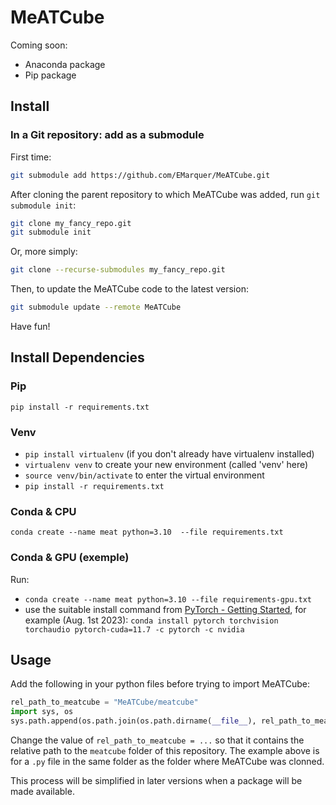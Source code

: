 # MeATCube

Coming soon:
- Anaconda package
- Pip package

## Install
### In a Git repository: add as a submodule
First time:
```bash
git submodule add https://github.com/EMarquer/MeATCube.git
```

After cloning the parent repository to which MeATCube was added, run `git submodule init`:
```bash
git clone my_fancy_repo.git
git submodule init
```
Or, more simply:
```bash
git clone --recurse-submodules my_fancy_repo.git
```

Then, to update the MeATCube code to the latest version:
```bash
git submodule update --remote MeATCube
```

Have fun!

## Install Dependencies

### Pip
`pip install -r requirements.txt`
### Venv
- `pip install virtualenv` (if you don't already have virtualenv installed)
- `virtualenv venv` to create your new environment (called 'venv' here)
- `source venv/bin/activate` to enter the virtual environment
- `pip install -r requirements.txt`

### Conda & CPU
`conda create --name meat python=3.10  --file requirements.txt`

### Conda & GPU (exemple)
Run:
- `conda create --name meat python=3.10 --file requirements-gpu.txt`
- use the suitable install command from [PyTorch - Getting Started](https://pytorch.org/get-started/locally/), for example (Aug. 1st 2023): `conda install pytorch torchvision torchaudio pytorch-cuda=11.7 -c pytorch -c nvidia`

## Usage
Add the following in your python files before trying to import MeATCube:
```python
rel_path_to_meatcube = "MeATCube/meatcube"
import sys, os
sys.path.append(os.path.join(os.path.dirname(__file__), rel_path_to_meatcube))
```

Change the value of `rel_path_to_meatcube = ...` so that it contains the relative path to the `meatcube` folder of this repository. The example above is for a `.py` file in the same folder as the folder where MeATCube was clonned.

This process will be simplified in later versions when a package will be made available.